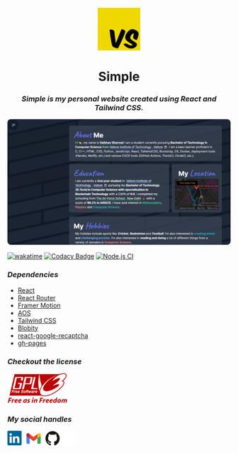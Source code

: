 <p align="center">
    <a href="https://ghostvaibhav.me"><img src="./public/android-icon-96x96.png" /></a>
    <b><h1 align="center">Simple</h1></b>
    <i><h3 align="center">Simple is my personal website created using React and Tailwind CSS.</h3></i>
    <img src="./src/images/portfolio.png" style="border-radius: 8px;" />
</p>


[![wakatime](https://wakatime.com/badge/user/611e9ce2-c2cb-4772-95cf-098eb0afe5f2/project/33eee947-84b5-404f-9869-5cbe8286fa00.svg)](https://wakatime.com/badge/user/611e9ce2-c2cb-4772-95cf-098eb0afe5f2/project/33eee947-84b5-404f-9869-5cbe8286fa00)
[![Codacy Badge](https://app.codacy.com/project/badge/Grade/b722db5b1a6842c5a179f22b85f3dd1d)](https://www.codacy.com/gh/GhostVaibhav/Simple/dashboard?utm_source=github.com&amp;utm_medium=referral&amp;utm_content=GhostVaibhav/Simple&amp;utm_campaign=Badge_Grade)
[![Node.js CI](https://github.com/GhostVaibhav/Simple/actions/workflows/node.js.yml/badge.svg?branch=master)](https://github.com/GhostVaibhav/Simple/actions/workflows/node.js.yml)


### _Dependencies_


- [React](https://github.com/facebook/react)
- [React Router](https://github.com/remix-run/react-router)
- [Framer Motion](https://github.com/framer/motion)
- [AOS](https://github.com/michalsnik/aos)
- [Tailwind CSS](https://github.com/tailwindlabs/tailwindcss)
- [Blobity](https://github.com/gmrchk/blobity)
- [react-google-recaptcha](https://github.com/dozoisch/react-google-recaptcha)
- [gh-pages](https://github.com/tschaub/gh-pages)


### _Checkout the license_


[![License](src/images/gplv3.png)](LICENSE)


### _My social handles_


<a href="https://www.linkedin.com/in/ghost-vaibhav/"><img src="src/images/linkedin.svg" width="32" /></a>&ensp;
<a href="mailto:sharmavaibhav110028@gmail.com"><img src="src/images/gmail.svg" width="32" /></a>&ensp;
<a href="https://github.com/GhostVaibhav"><img src="src/images/github.svg#gh-light-mode-only" width="32" /></a>
<a href="https://github.com/GhostVaibhav"><img src="src/images/github_light.svg#gh-dark-mode-only" width="32" /></a>
